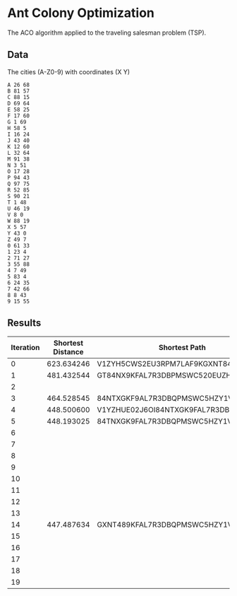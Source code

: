 # Ant Colony Optimization

The ACO algorithm applied to the traveling salesman problem (TSP).

## Data

The cities (A-Z0-9) with coordinates (X Y)

```
A 26 68
B 81 57
C 88 15
D 69 64
E 58 25
F 17 60
G 1 69
H 58 5
I 16 24
J 43 40
K 12 60
L 32 64
M 91 38
N 3 51
O 17 28
P 94 43
Q 97 75
R 52 85
S 90 21
T 1 48
U 46 19
V 8 0
W 88 19
X 5 57
Y 43 0
Z 49 7
0 61 33
1 23 4
2 71 27
3 55 88
4 7 49
5 83 4
6 24 35
7 42 66
8 8 43
9 15 55
```

## Results

| Iteration | Shortest Distance | Shortest Path |
|---|---|---|
| 0 | 623.634246 | V1ZYH5CWS2EU3RPM7LAF9KGXNT84IO6J0QDB |
| 1 | 481.432544 | GT84NX9KFAL7R3DBPMSWC520EUZHY1VIO6JQ |
| 2 |||
| 3 | 464.528545 | 84NTXGKF9AL7R3DBQPMSWC5HZY1VIO6UE20J |
| 4 | 448.500600 | V1YZHUE02J6OI84NTXGK9FAL7R3DBQPMSWC5 |
| 5 | 448.193025 | 84TNXGK9FAL7R3DBQPMSWC5HZY1VIO6JUE02 |
| 6 |||
| 7 |||
| 8 |||
| 9 |||
| 10 |||
| 11 |||
| 12 |||
| 13 |||
| 14 | 447.487634 | GXNT489KFAL7R3DBQPMSWC5HZY1VIO6JUE02 |
| 15 |||
| 16 |||
| 17 |||
| 18 |||
| 19 |||
